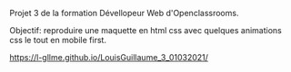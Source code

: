 Projet 3 de la formation Dévellopeur Web d'Openclassrooms.

Objectif: reproduire une maquette en html css avec quelques animations css le tout en mobile first.

https://l-gllme.github.io/LouisGuillaume_3_01032021/
